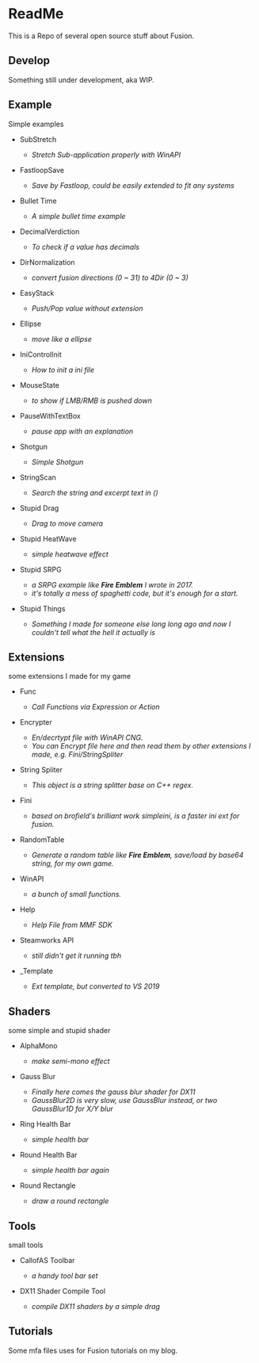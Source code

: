 # ReadMe

This is a Repo of several open source stuff about Fusion.

## Develop

Something still under development, aka WIP.

## Example

Simple examples

- SubStretch
  - *Stretch Sub-application properly with WinAPI*

- FastloopSave
  - *Save by Fastloop, could be easily extended to fit any systems*

- Bullet Time
  - *A simple bullet time example*

- DecimalVerdiction
  - *To check if a value has decimals*

- DirNormalization
  - *convert fusion directions (0 ~ 31) to 4Dir (0 ~ 3)*

- EasyStack
  - *Push/Pop value without extension*

- Ellipse
  - *move like a ellipse*

- IniControlInit
  - *How to init a ini file*

- MouseState
  - *to show if LMB/RMB is pushed down*

- PauseWithTextBox
  - *pause app with an explanation*

- Shotgun
  - *Simple Shotgun*

- StringScan
  - *Search the string and excerpt text in ()*

- Stupid Drag
  - *Drag to move camera*

- Stupid HeatWave
  - *simple heatwave effect*

- Stupid SRPG
  - *a SRPG example like **Fire Emblem** I wrote in 2017.*
  - *it's totally a mess of spaghetti code, but it's enough for a start.*

- Stupid Things
  - *Something I made for someone else long long ago and now I couldn't tell what the hell it actually is*

## Extensions

some extensions I made for my game

- Func
  - *Call Functions via Expression or Action*

- Encrypter
  - *En/decrtypt file with WinAPI CNG.*
  - *You can Encrypt file here and then read them by other extensions I made, e.g. Fini/StringSpliter*

- String Spliter
  - *This object is a string splitter base on C++ regex.*

- Fini
  - *based on brofield's brilliant work simpleini, is a faster ini ext for fusion.*

- RandomTable
  - *Generate a random table like **Fire Emblem**, save/load by base64 string, for my own game.*

- WinAPI
  - *a bunch of small functions.*

- Help
  - *Help File from MMF SDK*

- Steamworks API
  - *still didn't get it running tbh*

- _Template
  - *Ext template, but converted to VS 2019*

## Shaders

some simple and stupid shader

- AlphaMono
  - *make semi-mono effect*

- Gauss Blur
  - *Finally here comes the gauss blur shader for DX11*
  - *GaussBlur2D is very slow, use GaussBlur instead, or two GaussBlur1D for X/Y blur*

- Ring Health Bar
  - *simple health bar*

- Round Health Bar
  - *simple health bar again*

- Round Rectangle
  - *draw a round rectangle*

## Tools

small tools

- CallofAS Toolbar
  - *a handy tool bar set*

- DX11 Shader Compile Tool
  - *compile DX11 shaders by a simple drag*

## Tutorials

Some mfa files uses for Fusion tutorials on my blog.
